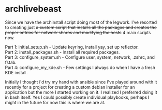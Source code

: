 # archlivebeast
Since we have the archinstall script doing most of the legwork. I've resorted to creating just ~~a custom script that installs all the packages and creates the proper entries for network shares and modifying the hosts~~ 4 main scripts now.

Part 1: initial_setup.sh - Update keyring, install yay, set up reflector.  
Part 2: install_packages.sh - Install all required packages.  
Part 3: configure_system.sh - Configure user, system, network, .zshrc, and fstab.  
Part 4: configure_my_kde.sh - Few settings I always do when I have a fresh KDE install.  

Initially I thought i'd try my hand with ansible since I've played around with it recently for a project for creating a custom debian installer for an application but the more I started working on it. I realized I preferred doing it in bash itself. Yes I could possibly create individual playbooks, perhaps I might in the future for now this is where we are at.
